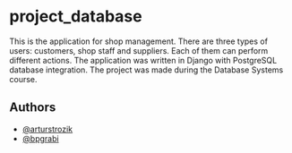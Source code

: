 # project_database

This is the application for shop management. There are three types of users: customers, shop staff and suppliers. Each of them can perform different actions. The application was written in Django with PostgreSQL database integration. The project was made during the Database Systems course.

## Authors

- [@arturstrozik](https://github.com/arturstrozik)
- [@bpgrabi](https://github.com/bpgrabi)


